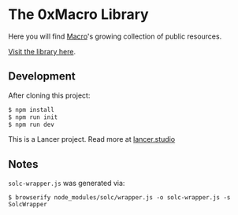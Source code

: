# The 0xMacro Library

Here you will find [Macro](https://0xMacro.com)'s growing collection of public resources.

[Visit the library here](https://0xMacro.com/library/).

## Development

After cloning this project:

```bash
$ npm install
$ npm run init
$ npm run dev
```

This is a Lancer project. Read more at [lancer.studio](https://lancer.studio)

## Notes

`solc-wrapper.js` was generated via:

    $ browserify node_modules/solc/wrapper.js -o solc-wrapper.js -s SolcWrapper
